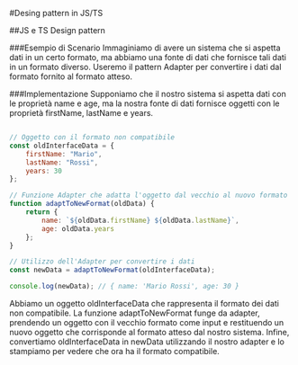 #Desing pattern in JS/TS

##JS e TS Design pattern


###Esempio di Scenario
Immaginiamo di avere un sistema che si aspetta dati in un certo formato, ma abbiamo una fonte di dati che fornisce tali dati in un formato diverso. Useremo il pattern Adapter per convertire i dati dal formato fornito al formato atteso.

###Implementazione 
Supponiamo che il nostro sistema si aspetta dati con le proprietà name e age, ma la nostra fonte di dati fornisce oggetti con le proprietà firstName, lastName e years.

```javascript

// Oggetto con il formato non compatibile
const oldInterfaceData = {
    firstName: "Mario",
    lastName: "Rossi",
    years: 30
};

// Funzione Adapter che adatta l'oggetto dal vecchio al nuovo formato
function adaptToNewFormat(oldData) {
    return {
        name: `${oldData.firstName} ${oldData.lastName}`,
        age: oldData.years
    };
}

// Utilizzo dell'Adapter per convertire i dati
const newData = adaptToNewFormat(oldInterfaceData);

console.log(newData); // { name: 'Mario Rossi', age: 30 }
```

Abbiamo un oggetto oldInterfaceData che rappresenta il formato dei dati non compatibile.
La funzione adaptToNewFormat funge da adapter, prendendo un oggetto con il vecchio formato come input e restituendo un nuovo oggetto che corrisponde al formato atteso dal nostro sistema.
Infine, convertiamo oldInterfaceData in newData utilizzando il nostro adapter e lo stampiamo per vedere che ora ha il formato compatibile.
